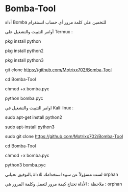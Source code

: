 # Bomba-Tool

أداة Bomba للتخمين على كلمة مرور أي حساب انستغرام

أوامر التثبيت والتشغيل على Termux :


pkg install python 

pkg install python2

pkg install python3

git clone https://github.com/Motrixx702/Bomba-Tool

cd Bomba-Tool

chmod +x bomba.pyc


python bomba.pyc



اوامر التثبيت والتشغيل في Kali linux :

sudo apt-get install python2 


sudo apt-install python3


sudo git clone https://github.com/Motrixx702/Bomba-Tool


cd Bomba-Tool



chmod +x bomba.pyc



python3 bomba.pyc


لست مسؤولاً عن سوء استخدامك للاداة
بالتوفيق تحياتي orphan


ملاحظة : الأداة تحتاج كبمة مرور لتعمل وكلمة المرور هي :    orphan



